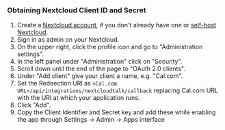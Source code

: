 ### Obtaining Nextcloud Client ID and Secret

1. Create a [Nextcloud account](https://nextcloud.com/sign-up), if you don't already have one or [self-host Nextcloud](https://nextcloud.com/install/#instructions-server).
2. Sign in as admin on your Nextcloud.
3. On the upper right, click the profile icon and go to "Administration settings".
4. In the left panel under "Administration" click on "Security".
5. Scroll down until the end of the page to "OAuth 2.0 clients".
6. Under "Add client" give your client a name, e.g. "Cal.com".
7. Set the Redirection URI as `<Cal.com URL>/api/integrations/nextcloudtalk/callback` replacing Cal.com URL with the URI at which your application runs.
8. Click "Add".
9. Copy the Client Identifier and Secret key and add these while enabling the app through Settings -> Admin -> Apps interface